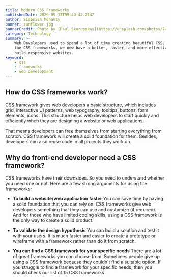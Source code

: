 ```yaml
---
title: Modern CSS Frameworks
publishedDate: 2020-05-13T09:40:42.214Z
author: Siabsish Mohanty
banner: sunflower.jpg
bannerCredit: Photo by [Paul Skorupskas](https://unsplash.com/photos/7KLa-xLbSXA) on [Unsplash](https://unsplash.com)
category: Technology
summary: >-
    Web Developers used to spend a lot of time creating beautiful CSS. Thanks to
    the CSS frameworks, we now have a better, faster, and more effective way to
    build responsive websites.
keyword:
    - css
    - frameworks
    - web development
---
```


## How do CSS frameworks work?

CSS framework gives web developers a basic structure, which includes grid, interactive UI patterns, web typography, tooltips, buttons, form elements, icons. This structure helps web developers to start quickly and efficiently when they are designing a website or web applications.

That means developers can free themselves from starting everything from scratch. CSS framework will create a solid foundation for them. Besides, developers can also reuse code in all projects they work on.

## Why do front-end developer need a CSS framework?

CSS frameworks have their downsides. So you need to understand whether you need one or not. Here are a few strong arguments for using the frameworks:

-   **To build a website/web application faster**
    You can save time by having a solid foundation that you can rely on. CSS frameworks give web developers something that they can use and customize (if required).
    And for those who have limited coding skills, using a CSS framework is the only way to create a solid product.

-   **To validate the design hypothesis**
    You can build a solution and test it with your users. It is much faster and easier to create a prototype or wireframe with a framework rather than do it from scratch.

-   **You can find a CSS framework for your specific needs**
    There are a lot of great frameworks you can choose from. Sometimes people give up using a CSS framework because they couldn't find a suitable option. If you struggle to find a framework for your specific needs, then you should check our list of 15 CSS frameworks.
